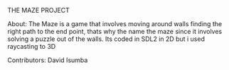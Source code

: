 THE MAZE PROJECT

About:
  The Maze is a game that involves moving around walls finding the right path to the end point, thats why the name the maze since it involves solving a puzzle out of the walls.
  Its coded in SDL2 in 2D but i used raycasting to 3D

Contributors:
  David Isumba
